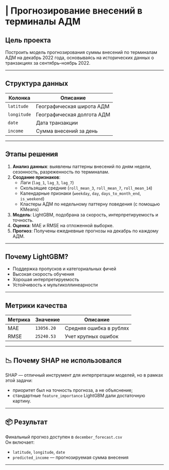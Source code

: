 # | Прогнозирование внесений в терминалы АДМ

##  Цель проекта

Построить модель прогнозирования суммы внесений по терминалам АДМ на декабрь 2022 года, основываясь на исторических данных о транзакциях за сентябрь–ноябрь 2022.

---

## Структура данных

| Колонка        | Описание                          |
|----------------|-----------------------------------|
| `latitude`     | Географическая широта АДМ         |
| `longitude`    | Географическая долгота АДМ        |
| `date`         | Дата транзакции                   |
| `income`       | Сумма внесений за день            |

---

##  Этапы решения

1. **Анализ данных**: выявлены паттерны внесений по дням недели, сезонность, разреженность по терминалам.
2. **Создание признаков**:
   - Лаги (`lag_1`, `lag_3`, `lag_7`)
   - Скользящие средние (`roll_mean_3`, `roll_mean_7`, `roll_mean_14`)
   - Календарные признаки (`weekday`, `day`, `days_to_month_end`, `is_weekend`)
   - Кластеры АДМ по недельному паттерну поведения (с помощью KMeans)
3. **Модель**: LightGBM, подобрана за скорость, интерпретируемость и точность.
4. **Оценка**: MAE и RMSE на отложенной выборке.
5. **Прогноз**: Получены ежедневные прогнозы на декабрь по каждому АДМ.

---

## Почему LightGBM?

- Поддержка пропусков и категориальных фичей
- Высокая скорость обучения
- Хорошая интерпретируемость
- Устойчивость к мультиколлинеарности

---

## Метрики качества

| Метрика | Значение | Описание |
|---------|----------|----------|
| MAE     | `13056.20`  | Средняя ошибка в рублях |
| RMSE    | `25240.53`  | Учет крупных ошибок |

---

## 📉 Почему SHAP не использовался

SHAP — отличный инструмент для интерпретации моделей, но в рамках этой задачи:
- приоритет был на точность прогноза, а не объяснение;
- стандартные `feature_importance` LightGBM дали достаточную картину.

---

## 📦 Результат

Финальный прогноз доступен в `december_forecast.csv`  
Он включает:
- `latitude`, `longitude`, `date`
- `predicted_income` — прогнозируемая сумма внесения

---
